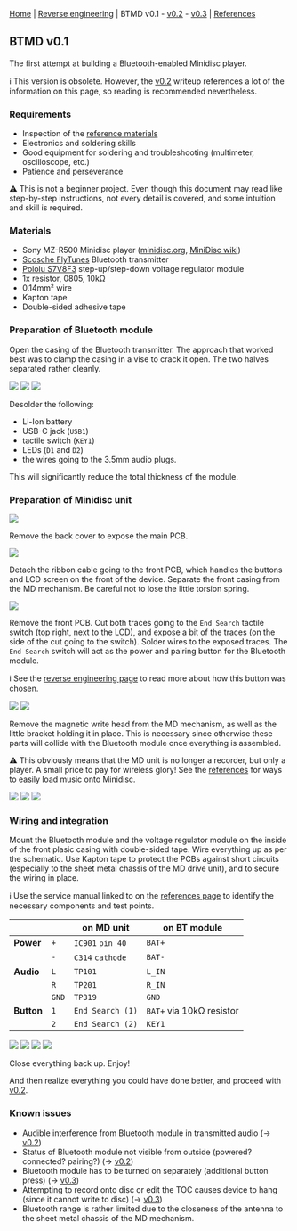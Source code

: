 [Home](readme.md) |
[Reverse engineering](re.md) |
BTMD v0.1 -
[v0.2](v0.2.md) -
[v0.3](v0.3.md) |
[References](refs.md)

## BTMD v0.1

The first attempt at building a Bluetooth-enabled Minidisc player.

:information_source:
This version is obsolete. However, the [v0.2](v0.2.md) writeup references a lot of the information on this page, so reading is recommended nevertheless.

### Requirements

- Inspection of the [reference materials](refs.md)
- Electronics and soldering skills
- Good equipment for soldering and troubleshooting (multimeter, oscilloscope, etc.)
- Patience and perseverance

:warning:
This is not a beginner project. Even though this document may read like step-by-step instructions, not every detail is covered, and some intuition and skill is required.

### Materials

- Sony MZ-R500 Minidisc player ([minidisc.org](https://www.minidisc.org/part_Sony_MZ-R500.html), [MiniDisc wiki](https://www.minidisc.wiki/equipment/sony/portable/mz-r500))
- [Scosche FlyTunes](https://www.scosche.com/wireless-bluetooth-audio-transmitter) Bluetooth transmitter
- [Pololu S7V8F3](https://www.pololu.com/product/2122) step-up/step-down voltage regulator module
- 1x resistor, 0805, 10kΩ
- 0.14mm² wire
- Kapton tape
- Double-sided adhesive tape

### Preparation of Bluetooth module

Open the casing of the Bluetooth transmitter. The approach that worked best was to clamp the casing in a vise to crack it open. The two halves separated rather cleanly.

![](img/v0.1/IMG_5068.jpeg)
![](img/v0.1/IMG_5070.jpeg)
![](img/v0.1/IMG_5074.jpeg)

Desolder the following:

- Li-Ion battery
- USB-C jack (`USB1`)
- tactile switch (`KEY1`)
- LEDs (`D1` and `D2`)
- the wires going to the 3.5mm audio plugs.

This will significantly reduce the total thickness of the module.

### Preparation of Minidisc unit

![](img/v0.1/IMG_5041.jpeg)

Remove the back cover to expose the main PCB.

![](img/v0.1/IMG_5044.jpeg)

Detach the ribbon cable going to the front PCB, which handles the buttons and LCD screen on the front of the device. Separate the front casing from the MD mechanism. Be careful not to lose the little torsion spring.

![](img/v0.1/IMG_5046.jpeg)

Remove the front PCB. Cut both traces going to the `End Search` tactile switch (top right, next to the LCD), and expose a bit of the traces (on the side of the cut going to the switch). Solder wires to the exposed traces. The `End Search` switch will act as the power and pairing button for the Bluetooth module.

:information_source:
See the [reverse engineering page](re.md) to read more about how this button was chosen.

![](img/v0.1/IMG_5090.jpeg)
![](img/v0.1/IMG_5090Z.png)

Remove the magnetic write head from the MD mechanism, as well as the little bracket holding it in place. This is necessary since otherwise these parts will collide with the Bluetooth module once everything is assembled.

:warning:
This obviously means that the MD unit is no longer a recorder, but only a player. A small price to pay for wireless glory! See the [references](refs.md) for ways to easily load music onto Minidisc.

![](img/v0.1/IMG_5104.jpeg)
![](img/v0.1/IMG_5107.jpeg)
![](img/v0.1/IMG_5122.jpeg)

### Wiring and integration

Mount the Bluetooth module and the voltage regulator module on the inside of the front plasic casing with double-sided tape. Wire everything up as per the schematic. Use Kapton tape to protect the PCBs against short circuits (especially to the sheet metal chassis of the MD drive unit), and to secure the wiring in place.

:information_source:
Use the service manual linked to on the [references page](refs.md) to identify the necessary components and test points.

|            |       | on MD unit       | on BT module            |
|------------|-------|------------------|-------------------------|
| **Power**  | `+`   | `IC901` `pin 40` | `BAT+`                  |
|            | `-`   | `C314` `cathode` | `BAT-`                  |
| **Audio**  | `L`   | `TP101`          | `L_IN`                  |
|            | `R`   | `TP201`          | `R_IN`                  |
|            | `GND` | `TP319`          | `GND`                   |
| **Button** | `1`   | `End Search (1)` | `BAT+` via 10kΩ resistor |
|            | `2`   | `End Search (2)` | `KEY1`                  |

![](img/v0.1/IMG_0770.jpeg)
![](img/v0.1/IMG_5117.jpeg)
![](img/v0.1/IMG_5119.jpeg)
![](img/v0.1/IMG_5114.jpeg)

Close everything back up. Enjoy!

And then realize everything you could have done better, and proceed with [v0.2](v0.2.md).

### Known issues

- Audible interference from Bluetooth module in transmitted audio (→ [v0.2](v0.2.md))
- Status of Bluetooth module not visible from outside (powered? connected? pairing?) (→ [v0.2](v0.2.md))
- Bluetooth module has to be turned on separately (additional button press) (→ [v0.3](v0.3.md))
- Attempting to record onto disc or edit the TOC causes device to hang (since it cannot write to disc) (→ [v0.3](v0.3.md))
- Bluetooth range is rather limited due to the closeness of the antenna to the sheet metal chassis of the MD mechanism.
